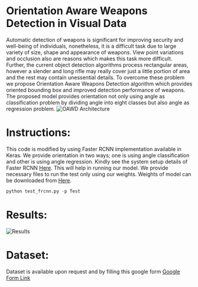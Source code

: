 # Orientation Aware Weapons Detection in Visual Data
Automatic detection of weapons is significant for improving security and well-being of individuals, nonetheless, it is a difficult task due to large variety of size, shape and appearance of weapons. View point variations and occlusion also are reasons which makes this task more difficult. Further, the current object detection algorithms process rectangular areas, however a slender and long rifle may really cover just a little portion of area and the rest may contain unessential details. To overcome these problem we propose Orientation Aware Weapons Detection algorithm which provides oriented bounding box and improved detection performance of weapons. The proposed model provides orientation not only using angle as classification problem by dividing angle into eight classes but also angle as regression problem.
![OAWD Architecture](https://github.com/Nazeef-Ul-Haq/Orientation-Aware-Weapons-Detection/architecture.jpg)
# Instructions: 
This code is modified by using Faster RCNN implementation available in Keras. We provide orientation in two ways; one is using angle classification and other is using angle regression.
Kindly see the system setup details of Faster RCNN [Here](https://github.com/kbardool/keras-frcnn ). This will help in running our model. 
We provide necessary files to run the test only using our weights. Weights of model can be downloaded from [Here](https://drive.google.com/file/d/12wVZp-MK5C6rCeWogStyWamCtu-vaTQw/view?usp=sharing).
```python
python test_frcnn.py -p Test
```
# Results:
![Results](https://github.com/Nazeef-Ul-Haq/Orientation-Aware-Weapons-Detection/results.jpg)

# Dataset:
Dataset is available upon request and by filling this google form [Google Form Link](https://docs.google.com/forms/d/e/1FAIpQLSeI_jARiM9Sgjs_dgbfEMHsu_VBuPa_RYZgrdfM8vTL9MnNJQ/viewform?vc=0&c=0&w=1&flr=0&gxids=7757)

